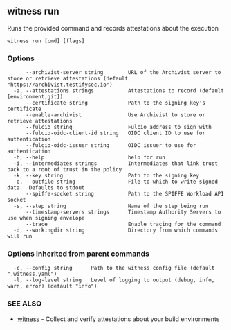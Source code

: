 ## witness run

Runs the provided command and records attestations about the execution

```
witness run [cmd] [flags]
```

### Options

```
      --archivist-server string        URL of the Archivist server to store or retrieve attestations (default "https://archivist.testifysec.io")
  -a, --attestations strings           Attestations to record (default [environment,git])
      --certificate string             Path to the signing key's certificate
      --enable-archivist               Use Archivist to store or retrieve attestations
      --fulcio string                  Fulcio address to sign with
      --fulcio-oidc-client-id string   OIDC client ID to use for authentication
      --fulcio-oidc-issuer string      OIDC issuer to use for authentication
  -h, --help                           help for run
  -i, --intermediates strings          Intermediates that link trust back to a root of trust in the policy
  -k, --key string                     Path to the signing key
  -o, --outfile string                 File to which to write signed data.  Defaults to stdout
      --spiffe-socket string           Path to the SPIFFE Workload API socket
  -s, --step string                    Name of the step being run
      --timestamp-servers strings      Timestamp Authority Servers to use when signing envelope
      --trace                          Enable tracing for the command
  -d, --workingdir string              Directory from which commands will run
```

### Options inherited from parent commands

```
  -c, --config string      Path to the witness config file (default ".witness.yaml")
  -l, --log-level string   Level of logging to output (debug, info, warn, error) (default "info")
```

### SEE ALSO

* [witness](witness.md)	 - Collect and verify attestations about your build environments

